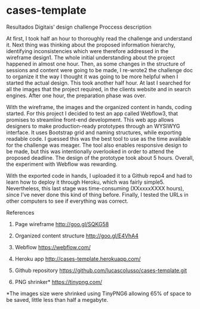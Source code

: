 cases-template
==============

Resultados Digitais’ design challenge
Proccess description

At first, I took half an hour to thoroughly read the challenge and understand it. Next thing was thinking about the proposed information hierarchy, identifying inconsistencies which were therefore addressed in the wireframe design1. The whole initial understanding about the project happened in almost one hour. Then, as some changes in the structure of sessions and content were going to be made, I re-wrote2 the challenge doc to organize it the way I thought it was going to be more helpful when I started the actual design. This took another half hour. At last I searched for all the images that the project required, in the clients website and in search engines. After one hour, the preparation phase was over.

With the wireframe, the images and the organized content in hands, coding started. For this project I decided to test an app called Webflow3, that promises to streamline front-end development. This web app allows designers to make production-ready prototypes through an WYSIWYG interface. It uses Bootstrap grid and naming structures, while exporting readable code. I guessed this was the best tool to use as the time available for the challenge was meager. The tool also enables responsive design to be made, but this was intentionally overlooked in order to attend the proposed deadline. The design of the prototype took about 5 hours. Overall, the experiment with Webflow was rewarding.

With the exported code in hands, I uploaded it to a Github repo4 and had to learn how to deploy it through Heroku, which was fairly simple5. Nevertheless, this last stage was time-consuming (XXxxxxXXXX hours), since I’ve never done this kind of thing before. Finally, I tested the URLs in other computers to see if everything was correct.


References

1. Page wireframe
http://goo.gl/SQKG58

2. Organized content structure
http://goo.gl/E4VhA4

3. Webflow
https://webflow.com/

4. Heroku app
http://cases-template.herokuapp.com/

5. Github repository
https://github.com/lucascolusso/cases-template.git

6. PNG shrinker*
https://tinypng.com/

*The images size were shrinked using TinyPNG6 allowing 65% of space to be saved, little less than half a megabyte.


